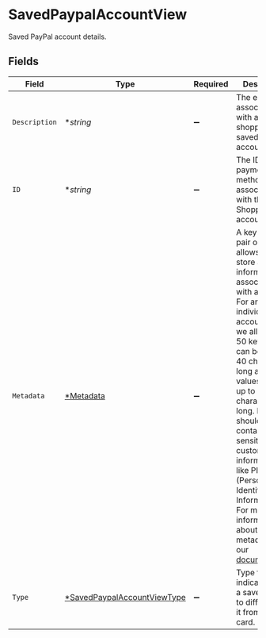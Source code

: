 # SavedPaypalAccountView

Saved PayPal account details.


## Fields

| Field                                                                                                                                                                                                                                                                                                                                                                                                                                                                                             | Type                                                                                                                                                                                                                                                                                                                                                                                                                                                                                              | Required                                                                                                                                                                                                                                                                                                                                                                                                                                                                                          | Description                                                                                                                                                                                                                                                                                                                                                                                                                                                                                       |
| ------------------------------------------------------------------------------------------------------------------------------------------------------------------------------------------------------------------------------------------------------------------------------------------------------------------------------------------------------------------------------------------------------------------------------------------------------------------------------------------------- | ------------------------------------------------------------------------------------------------------------------------------------------------------------------------------------------------------------------------------------------------------------------------------------------------------------------------------------------------------------------------------------------------------------------------------------------------------------------------------------------------- | ------------------------------------------------------------------------------------------------------------------------------------------------------------------------------------------------------------------------------------------------------------------------------------------------------------------------------------------------------------------------------------------------------------------------------------------------------------------------------------------------- | ------------------------------------------------------------------------------------------------------------------------------------------------------------------------------------------------------------------------------------------------------------------------------------------------------------------------------------------------------------------------------------------------------------------------------------------------------------------------------------------------- |
| `Description`                                                                                                                                                                                                                                                                                                                                                                                                                                                                                     | **string*                                                                                                                                                                                                                                                                                                                                                                                                                                                                                         | :heavy_minus_sign:                                                                                                                                                                                                                                                                                                                                                                                                                                                                                | The email associated with a shopper's saved PayPal account.                                                                                                                                                                                                                                                                                                                                                                                                                                       |
| `ID`                                                                                                                                                                                                                                                                                                                                                                                                                                                                                              | **string*                                                                                                                                                                                                                                                                                                                                                                                                                                                                                         | :heavy_minus_sign:                                                                                                                                                                                                                                                                                                                                                                                                                                                                                | The ID of the payment method associated with the Shopper's account.                                                                                                                                                                                                                                                                                                                                                                                                                               |
| `Metadata`                                                                                                                                                                                                                                                                                                                                                                                                                                                                                        | [*Metadata](../../models/shared/metadata.md)                                                                                                                                                                                                                                                                                                                                                                                                                                                      | :heavy_minus_sign:                                                                                                                                                                                                                                                                                                                                                                                                                                                                                | A key-value pair object that allows users to store arbitrary information associated with an object.  For any individual account object, we allow up to 50 keys. Keys can be up to 40 characters long and values can be up to 500 characters long.  Metadata should not contain any sensitive customer information, like PII (Personally Identifiable Information). For more information about metadata, see our [documentation](https://help.bolt.com/developers/references/embedded-metadata/).<br/> |
| `Type`                                                                                                                                                                                                                                                                                                                                                                                                                                                                                            | [*SavedPaypalAccountViewType](../../models/shared/savedpaypalaccountviewtype.md)                                                                                                                                                                                                                                                                                                                                                                                                                  | :heavy_minus_sign:                                                                                                                                                                                                                                                                                                                                                                                                                                                                                | Type field indicates this is a saved PayPal to differentiate it from a saved card.                                                                                                                                                                                                                                                                                                                                                                                                                |